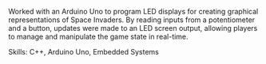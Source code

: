 Worked with an Arduino Uno to program LED displays for creating graphical representations of Space Invaders. By reading inputs from a potentiometer and a button, updates were made to an LED screen output, allowing players to manage and manipulate the game state in real-time.

Skills: C++, Arduino Uno, Embedded Systems

